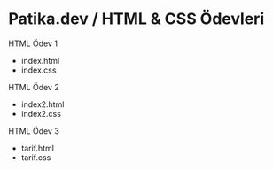 # Patika.dev / HTML & CSS Ödevleri 

HTML Ödev 1
- index.html
- index.css

HTML Ödev 2
- index2.html
- index2.css

HTML Ödev 3
- tarif.html
- tarif.css
